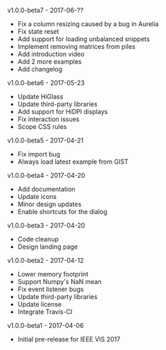 v1.0.0-beta7 - 2017-06-??

- Fix a column resizing caused by a bug in Aurelia
- Fix state reset
- Add support for loading unbalanced snippets
- Implement removing matrices from piles
- Add introduction video
- Add 2 more examples
- Add changelog

v1.0.0-beta6 - 2017-05-23

- Update HiGlass
- Update third-party libraries
- Add support for HiDPI displays
- Fix interaction issues
- Scope CSS rules

v1.0.0-beta5 - 2017-04-21

- Fix import bug
- Always load latest example from GIST

v1.0.0-beta4 - 2017-04-20

- Add documentation
- Update icons
- Minor design updates
- Enable shortcuts for the dialog

v1.0.0-beta3 - 2017-04-20

- Code cleanup
- Design landing page

v1.0.0-beta2 - 2017-04-12

- Lower memory footprint
- Support Numpy's NaN mean
- Fix event listener bugs
- Update third-party libraries
- Update license
- Integrate Travis-CI

v1.0.0-beta1 - 2017-04-06

- Initial pre-release for IEEE VIS 2017
